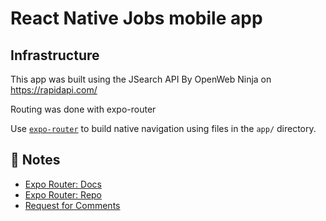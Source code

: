 # React Native Jobs mobile app

## Infrastructure

This app was built using the JSearch API By OpenWeb Ninja on <https://rapidapi.com/>

Routing was done with expo-router

Use [`expo-router`](https://expo.github.io/router) to build native navigation using files in the `app/` directory.

## 📝 Notes

- [Expo Router: Docs](https://expo.github.io/router)
- [Expo Router: Repo](https://github.com/expo/router)
- [Request for Comments](https://github.com/expo/router/discussions/1)
